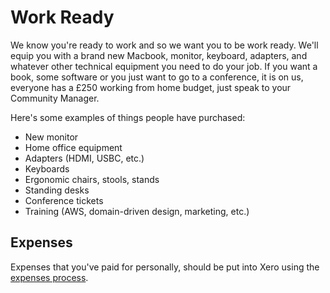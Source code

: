 # Work Ready

We know you're ready to work and so we want you to be work ready. We'll equip you with a brand new Macbook, monitor, keyboard, adapters, and whatever other technical equipment you need to do your job. If you want a book, some software or you just want to go to a conference, it is on us, everyone has a £250 working from home budget, just speak to your Community Manager.

Here's some examples of things people have purchased:

- New monitor
- Home office equipment
- Adapters (HDMI, USBC, etc.)
- Keyboards
- Ergonomic chairs, stools, stands
- Standing desks
- Conference tickets
- Training (AWS, domain-driven design, marketing, etc.)

## Expenses

Expenses that you've paid for personally, should be put into Xero using the [expenses process](../guides/compensation/expenses.md).
